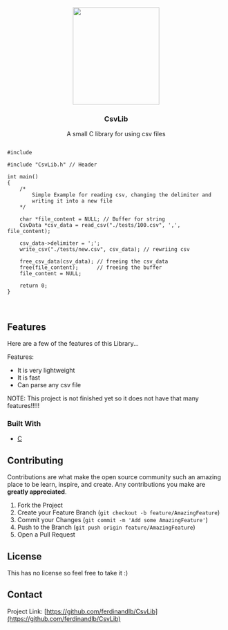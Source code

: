 
<br />
<p align="center">
  <img src="https://image.flaticon.com/icons/png/512/28/28842.png" height="225" width="200"></img>
  <h3 align="center">CsvLib</h3>

  <p align="center">
    A small C library for using csv files
    <br />
</p>

<pre>
<code>
#include <stdio.h>

#include "CsvLib.h" // Header

int main()
{
    /*
        Simple Example for reading csv, changing the delimiter and 
        writing it into a new file
    */

    char *file_content = NULL; // Buffer for string
    CsvData *csv_data = read_csv("./tests/100.csv", ',', file_content);

    csv_data->delimiter = ';';
    write_csv("./tests/new.csv", csv_data); // rewriing csv

    free_csv_data(csv_data); // freeing the csv_data
    free(file_content);      // freeing the buffer
    file_content = NULL;

    return 0;
}
</code>

</pre>


## Features

Here are a few of the features of this Library...
 
Features:
* It is very lightweight
* It is fast
* Can parse any csv file

NOTE:
  This project is not finished yet so it does not have that many features!!!!!



### Built With
* [C](http://cppreference.com)




## Contributing

Contributions are what make the open source community such an amazing place to be learn, inspire, and create. Any contributions you make are **greatly appreciated**.

1. Fork the Project
2. Create your Feature Branch (`git checkout -b feature/AmazingFeature`)
3. Commit your Changes (`git commit -m 'Add some AmazingFeature'`)
4. Push to the Branch (`git push origin feature/AmazingFeature`)
5. Open a Pull Request



<!-- LICENSE -->
## License

This has no license so feel free to take it :)



<!-- CONTACT -->
## Contact

Project Link: [https://github.com/ferdinandlb/CsvLib](https://github.com/ferdinandlb/CsvLib)
